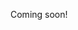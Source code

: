 Coming soon!

<!--

https://news.ycombinator.com/item?id=25542963

Making a RISC-V Operating System using Rust: http://osblog.stephenmarz.com

-->
